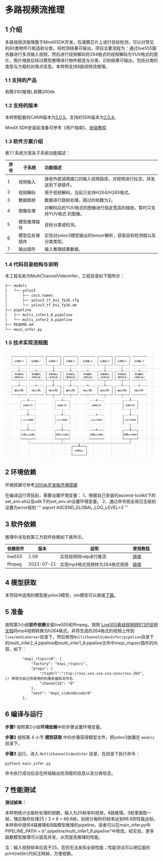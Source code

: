 # 多路视频流推理

## 1 介绍

多路视频流推理基于MindXSDK开发，在晟腾芯片上进行目标检测，可以对常见的80类物件行框选和分类，将检测结果可输出。项目主要流程为：通过live555服务器进行多流输入视频，然后进行视频解码将264格式的视频解码为YUV格式的图片，图片缩放后经过模型推理进行物件框选与分类，识别结果可输出，包括分类的类型与方框的对角点信息。本样例支持8路视频流推理。 

### 1.1 支持的产品

昇腾310(推理),昇腾200dk

### 1.2 支持的版本

本样例配套的CANN版本为[5.0.5](https://www.hiascend.com/software/cann/commercial)。支持的SDK版本为[2.0.4](https://www.hiascend.com/software/Mindx-sdk)。

MindX SDK安装前准备可参考《用户指南》，[安装教程](https://gitee.com/ascend/mindxsdk-referenceapps/blob/master/docs/quickStart/1-1安装SDK开发套件.md)

### 1.3 软件方案介绍

表1.1 系统方案各子系统功能描述：

| 序号 | 子系统               | 功能描述                                                     |
| ---- | -------------------- | :----------------------------------------------------------- |
| 1    | 视频输入             | 接收外部调用接口的输入视频路径，对视频进行拉流，并发送到下游插件。 |
| 2    | 视频解码             | 用于视频解码，当前只支持H264/H265格式。                      |
| 3    | 数据跳帧             | 数据进行跳帧处理，跳过的帧数为2。                                     |
| 4    | 图像处理             | 对解码后的YUV格式的图像进行指定宽高的缩放，暂时只支持YUV格式 的图像。 |
| 5    | 模型推理插件         | 目标分类或检测。 |
| 6    | 模型后处理插件       | 实现对yolov3模型输出的tensor解析，获取目标检测框以及分类类型。 |
| 7    | 输出插件             | 输入推理结果数据。                 |


### 1.4 代码目录结构与说明

本工程名称为MultiChannelVideoInfer，工程目录如下图所示：

```
├── models
│   └── yolov3
│       ├── coco.names
│       ├── yolov3_tf_bs1_fp16.cfg
│       └── yolov3_tf_bs1_fp16.om
├── pipeline
│   ├── multi_infer1_8.pipeline
│   └── multi_infer2_4.pipeline
├── README.md
└── main_infer.py
```

### 1.5 技术实现流程图

![](../figures/multi_channel_infer_pipeline.jpg)



## 2 环境依赖

环境搭建可参考[200dk开发板环境搭建](https://gitee.com/ascend/docs-openmind/blob/master/guide/mindx/ascend_community_projects/tutorials/200dk%E5%BC%80%E5%8F%91%E6%9D%BF%E7%8E%AF%E5%A2%83%E6%90%AD%E5%BB%BA.md)

在编译运行项目前，需要设置环境变量：
1、根据自己安装的ascend-toolkit下的set_env.sh以及sdk下的set_env.sh设置环境变量。
2、通过命令把全局日志级别设置为error级别
'''
export ASCEND_GLOBAL_LOG_LEVEL=3
'''

## 3 软件依赖

推理中涉及到第三方软件依赖如下表所示。

| 依赖软件 | 版本       | 说明                           | 使用教程                                                     |
| -------- | ---------- | ------------------------------ | ------------------------------------------------------------ |
| live555  | 1.09       | 实现视频转rstp进行推流         | [链接](https://gitee.com/ascend/mindxsdk-referenceapps/blob/master/docs/%E5%8F%82%E8%80%83%E8%B5%84%E6%96%99/Live555%E7%A6%BB%E7%BA%BF%E8%A7%86%E9%A2%91%E8%BD%ACRTSP%E8%AF%B4%E6%98%8E%E6%96%87%E6%A1%A3.md) |
| ffmpeg   | 2021-07-21 | 实现mp4格式视频转为264格式视频 | [链接](https://gitee.com/ascend/mindxsdk-referenceapps/blob/master/docs/%E5%8F%82%E8%80%83%E8%B5%84%E6%96%99/pc%E7%AB%AFffmpeg%E5%AE%89%E8%A3%85%E6%95%99%E7%A8%8B.md#https://ffmpeg.org/download.html) |



## 4 模型获取

本项目中适用的模型是yolov3模型，om模型可以直接[下载](https://mindx.sdk.obs.cn-north-4.myhuaweicloud.com/mindxsdk-referenceapps%20/contrib/ActionRecognition/models.zip)。



## 5 准备

按照第3小结**软件依赖**安装live555和ffmpeg，按照 [Live555离线视频转RTSP说明文档](https://gitee.com/ascend/mindxsdk-referenceapps/blob/master/docs/%E5%8F%82%E8%80%83%E8%B5%84%E6%96%99/Live555%E7%A6%BB%E7%BA%BF%E8%A7%86%E9%A2%91%E8%BD%ACRTSP%E8%AF%B4%E6%98%8E%E6%96%87%E6%A1%A3.md)将mp4视频转换为h264格式。并将生成的264格式的视频上传到`live/mediaServer`目录下，然后修改`MultiChannelVideoInfer/pipeline`目录下的multi_infer2_4.pipeline和multi_infer1_8.pipeline文件中mxpi_rtspsrc插件的内容。如下：

```
        "mxpi_rtspsrc0": {
            "factory": "mxpi_rtspsrc",
            "props": {
                "rtspUrl":"rtsp://xxx.xxx.xxx.xxx:xxxx/xxx.264",      // 修改为自己所使用的的服务器和文件名
                "channelId": "0"
            },
            "next": "mxpi_videodecoder0"
        },
```



## 6 编译与运行

**步骤1** 按照第2小结**环境依赖**中的步骤设置环境变量。

**步骤2** 按照第 4 小节 **模型获取** 中的步骤获得模型文件，把yolov3放置在 `models` 目录下。

**步骤3** 运行。进入 `MultiChannelVideoInfer` 目录，在目录下执行命令：

```
python3 main_infer.py
```

命令执行成功后会在终端输出检测框的信息以及分类信息。



## 7 性能测试

**测试帧率：**

本样例统计出每秒处理的帧数，输入为25帧率的视频，8路推理，3帧里面取一帧，理应每秒处理25 / 3 * 8 = 66.6帧，如统计每秒的帧率达到66.6则性能达标。本样例中提供4路推理和8路模型推理的pipeline，读者可以在main_infer.py中PIPELINE_PATH = b"./pipeline/multi_infer1_8.pipeline"中修改。经实验，更多路数模型推理可以提高并发，从而提高推理的性能。

注：输入视频帧率应高于25，否则无法发挥全部性能；性能测试可以把后面的print(retStr)代码注释掉，方便观察。

